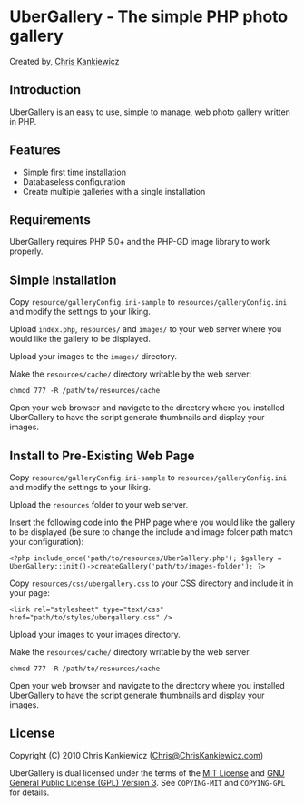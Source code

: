 UberGallery - The simple PHP photo gallery
==========================================
Created by, [Chris Kankiewicz](http://www.ChrisKankiewicz.com)


Introduction
------------
UberGallery is an easy to use, simple to manage, web photo gallery written in PHP.


Features
--------
* Simple first time installation
* Databaseless configuration
* Create multiple galleries with a single installation


Requirements
------------
UberGallery requires PHP 5.0+ and the PHP-GD image library to work properly.


Simple Installation
-------------------
Copy `resource/galleryConfig.ini-sample` to `resources/galleryConfig.ini` and modify the settings to your liking.

Upload `index.php`, `resources/` and `images/` to your web server where you would like the gallery to be displayed.

Upload your images to the `images/` directory.

Make the `resources/cache/` directory writable by the web server:
    
    chmod 777 -R /path/to/resources/cache
    
Open your web browser and navigate to the directory where you installed UberGallery to have the script generate thumbnails and display your images.


Install to Pre-Existing Web Page
--------------------------------
Copy `resource/galleryConfig.ini-sample` to `resources/galleryConfig.ini` and modify the settings to your liking.

Upload the `resources` folder to your web server.

Insert the following code into the PHP page where you would like the gallery to be displayed (be sure to change the include and image folder path match your configuration):
    
    <?php include_once('path/to/resources/UberGallery.php'); $gallery = UberGallery::init()->createGallery('path/to/images-folder'); ?>
    
Copy `resources/css/ubergallery.css` to your CSS directory and include it in your page:
    
    <link rel="stylesheet" type="text/css" href="path/to/styles/ubergallery.css" />
    
Upload your images to your images directory.

Make the `resources/cache/` directory writable by the web server.
    
    chmod 777 -R /path/to/resources/cache
        
Open your web browser and navigate to the directory where you installed UberGallery to have the script generate thumbnails and display your images.


License
-------
Copyright (C) 2010 Chris Kankiewicz (Chris@ChrisKankiewicz.com)

UberGallery is dual licensed under the terms of the [MIT License](http://www.opensource.org/licenses/mit-license.php) and [GNU General Public License (GPL) Version 3](http://www.gnu.org/licenses/gpl.txt). See `COPYING-MIT` and `COPYING-GPL` for details.
